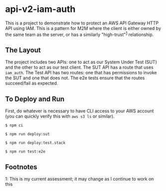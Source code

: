 # api-v2-iam-auth

This is a project to demonstrate how to protect an AWS API Gateway HTTP API using IAM. This is a pattern for M2M where the client is either owned by the same team as the server, or has a similarly "high-trust"<sup>[1](#foot01)</sup> relationship.

## The Layout
The project includes two APIs: one to act as our System Under Test (SUT) and the other to act as our test client. The SUT API has a route that uses `iam_auth`. The Test API has two routes: one that has permissions to invoke the SUT and one that does not. The e2e tests ensure that the routes succeed/fail as expected.

## To Deploy and Run
First, do whatever is necessary to have CLI access to your AWS account (you can quickly verify this with `aws s3 ls` or similar).

`$ npm ci`

`$ npm run deploy:sut`

`$ npm run deploy:test.stack`

`$ npm run test:e2e`

## Footnotes
<a name="foot01">1</a>: This is my current assessment; it may change as I continue to work on this